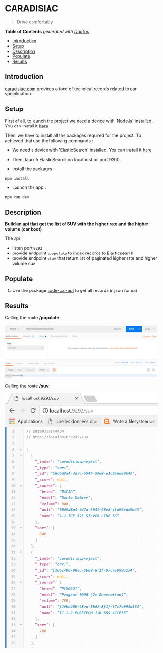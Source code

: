 # CARADISIAC

> Drive comfortably

<!-- START doctoc generated TOC please keep comment here to allow auto update -->
<!-- DON'T EDIT THIS SECTION, INSTEAD RE-RUN doctoc TO UPDATE -->
**Table of Contents**  *generated with [DocToc](https://github.com/thlorenz/doctoc)*

- [Introduction](#introduction)
- [Setup](#setup)
- [Description](#description)
- [Populate](#populate)
- [Results](#results)

<!-- END doctoc generated TOC please keep comment here to allow auto update -->

## Introduction

[caradisiac.com](http://www.caradisiac.com/fiches-techniques) provides a tone of technical records related to car specification.

## Setup

First of all, to launch the project we need a device with 'NodeJs' installed. You can install it [here](https://nodejs.org/en/)

Then, we have to install all the packages required for the project. To achieved that use the following commands :

- We need a device with 'ElasticSearch' installed. You can install it [here](https://www.elastic.co/fr/downloads/elasticsearch)

- Then, launch ElasticSearch on localhost on port 9200.

* Install the packages :

```js
npm install
```

* Launch the app :

```js
npm run dev
```

## Description

**Build an api that get the list of SUV with the higher rate and the higher volume (car boot)**

The api

* listen port `9292`
* provide endpoint `/populate` to index records to Elasticsearch
* provide endpoint `/suv` that return list of paginated higher rate and higher volume suv

## Populate

1. Use the package [node-car-api](https://github.com/92bondstreet/node-car-api) to get all records in json format

## Results

Calling the route **/populate** :

![alt text](/img/populate.PNG "Screen 1")

Calling the route **/suv** :

![alt text](/img/suv.PNG "Screen 2")
